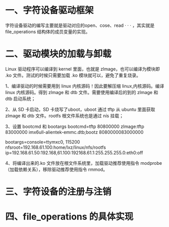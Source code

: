 # 一、字符设备驱动框架
字符设备驱动的编写主要就是驱动对应的open、cose、read · · · ，其实就是file_operations 结构体的成员变量的实现。

# 二、驱动模块的加载与卸载
Linux 驱动程序可以编译到 kernel 里面，也就是 zlmage，也可以编译为模块即 .ko 文件。测试的时候只需要加载 .ko 模块就可以，避免了重复烧录。

1、编译驱动的时候需要用到 linux 内核源码！因此要解压缩 linux,内核源码。编译 linux 内核源码。得到 zlmage 和 dtb 文件。需要使用编译后的到的 zlmage 和 dtb 启动系统；

2、从 SD 卡启动，SD 卡烧写了uboot，uboot 通过 tftp 从 ubuntu 里面获取 zlmage 和 dtb 文件。rootfs 根文件系统也是通过 nís 挂载；

3、设置 bootcmd 和 bootargs 
bootcmd=tftp 80800000 zlmage:tftp 83000000 imx6ull-alientek-emmc.dtb;bootz 8080000083000000

bootargs=console=ttymxc0, 115200 nfsroot=192.168.61.100:home/lxz/linux/nfs/rootfs ip=192.168.61.50:192.168,61.100:192168.61.1:255.255.255.0:eth0:off
 
 4、将编译出来的.ko 文件放在根文件系统里，加载驱动推荐使用指令 modprobe（加载依赖关系），移除驱动推荐使用指令 rmmod。





# 三、字符设备的注册与注销



# 四、file_operations 的具体实现
<!--stackedit_data:
eyJoaXN0b3J5IjpbLTU2MzQwOTg3Myw0Nzc1NzQ0MDgsLTEzND
c0NjE1MjAsLTIwODg3NDY2MTJdfQ==
-->